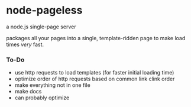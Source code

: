 # node-pageless
a node.js single-page server

packages all your pages into a single, template-ridden page to make load times *very* fast.

### To-Do
- use http requests to load templates (for faster initial loading time)
- optimize order of http requests based on common link clink order
- make everything not in one file
- make docs
- can probably optimize
